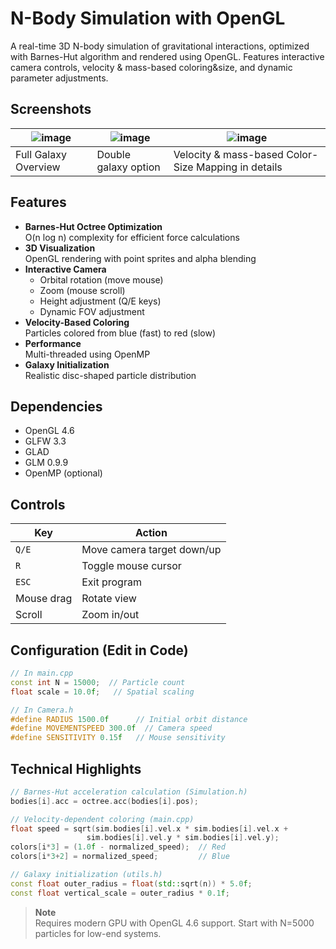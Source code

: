 
# N-Body Simulation with OpenGL

A real-time 3D N-body simulation of gravitational interactions, optimized with Barnes-Hut algorithm and rendered using OpenGL. Features interactive camera controls, velocity & mass-based coloring&size, and dynamic parameter adjustments.

## Screenshots

| ![image](https://github.com/user-attachments/assets/ee677e8a-0486-4b43-9d15-909dde6807a8) | ![image](https://github.com/user-attachments/assets/1c9ad6cf-79cf-45d9-bf6f-4a2e37430422) | ![image](https://github.com/user-attachments/assets/e5a6a5b3-f657-459e-be73-611edd1b6e70) |
|------------------------------------------------------------------------------------------------------------------------------------------------------------------------------------------|------------------------------------------------------------------------------------------------------------------------------------------------------------------------------------------|------------------------------------------------------------------------------------------------------------------------------------------------------------------------------------------|
| Full Galaxy Overview                                                                                                                                                                     | Double galaxy option                                                                                                                                                               | Velocity & mass-based  Color-Size Mapping in details                                                                                                                                                            |


## Features
- **Barnes-Hut Octree Optimization**  
  O(n log n) complexity for efficient force calculations
- **3D Visualization**  
  OpenGL rendering with point sprites and alpha blending
- **Interactive Camera**  
  - Orbital rotation (move mouse)  
  - Zoom (mouse scroll)  
  - Height adjustment (Q/E keys)  
  - Dynamic FOV adjustment
- **Velocity-Based Coloring**  
  Particles colored from blue (fast) to red (slow)
- **Performance**  
  Multi-threaded using OpenMP
- **Galaxy Initialization**  
  Realistic disc-shaped particle distribution

## Dependencies
- OpenGL 4.6
- GLFW 3.3
- GLAD
- GLM 0.9.9
- OpenMP (optional)

## Controls
| Key           | Action                          |
|---------------|---------------------------------|
| `Q/E`         | Move camera target down/up     |
| `R`           | Toggle mouse cursor            |
| `ESC`         | Exit program                   |
| Mouse drag    | Rotate view                    |
| Scroll        | Zoom in/out                    |

## Configuration (Edit in Code)
```cpp
// In main.cpp
const int N = 15000;  // Particle count
float scale = 10.0f;   // Spatial scaling

// In Camera.h
#define RADIUS 1500.0f      // Initial orbit distance
#define MOVEMENTSPEED 300.0f  // Camera speed
#define SENSITIVITY 0.15f   // Mouse sensitivity
```

## Technical Highlights
```cpp
// Barnes-Hut acceleration calculation (Simulation.h)
bodies[i].acc = octree.acc(bodies[i].pos);

// Velocity-dependent coloring (main.cpp)
float speed = sqrt(sim.bodies[i].vel.x * sim.bodies[i].vel.x + 
                 sim.bodies[i].vel.y * sim.bodies[i].vel.y);
colors[i*3] = (1.0f - normalized_speed);  // Red
colors[i*3+2] = normalized_speed;         // Blue

// Galaxy initialization (utils.h)
const float outer_radius = float(std::sqrt(n)) * 5.0f;
const float vertical_scale = outer_radius * 0.1f;
```

> **Note**  
> Requires modern GPU with OpenGL 4.6 support. Start with N=5000 particles for low-end systems.
